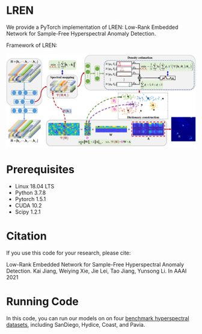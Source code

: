 # LREN
We provide a PyTorch implementation of LREN: Low-Rank Embedded Network for Sample-Free Hyperspectral Anomaly Detection.

Framework of LREN:

![schematic_diagram](https://github.com/xdjiangkai/LREN/blob/main/schematic_diagram.png "Framework of LREN")

# Prerequisites

- Linux 18.04 LTS
- Python 3.7.8
- Pytorch 1.5.1
- CUDA 10.2
- Scipy 1.2.1

# Citation
If you use this code for your research, please cite:

Low-Rank Embedded Network for Sample-Free Hyperspectral Anomaly Detection.
Kai Jiang, Weiying Xie, Jie Lei, Tao Jiang, Yunsong Li. In AAAI 2021

# Running Code
In this code, you can run our models on on four [benchmark hyperspectral datasets](http://xudongkang.weebly.com/data-sets.html), including SanDiego, Hydice, Coast, and Pavia.
